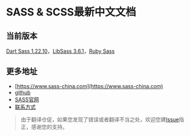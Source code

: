 # SASS & SCSS最新中文文档

## 当前版本  
[Dart Sass 1.22.10](https://github.com/sass/dart-sass/releases/tag/1.22.10)，[LibSass 3.6.1](https://github.com/sass/libsass/releases/tag/3.6.1)，[Ruby Sass](https://sass-lang.com/ruby-sass) 

## 更多地址
- [https://www.sass-china.com](https://www.sass-china.com)
- [github](https://zongyang.github.io/sass-cn)
- [SASS官网](https://sass-lang.com)
- [联系方式](https://www.sass-china.com/Contact.html)

> 由于翻译仓促，如果您发现了错误或者翻译不当之处，欢迎您建[Issue](https://github.com/zongyang/sass-cn/issues)指正，感谢您的支持。